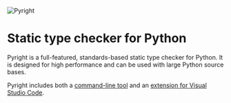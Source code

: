 ![Pyright](/img/PyrightLarge.png)

# Static type checker for Python

Pyright is a full-featured, standards-based static type checker for Python. It is designed for high performance and can be used with large Python source bases.

Pyright includes both a [command-line tool](command-line.md) and an [extension for Visual Studio Code](https://marketplace.visualstudio.com/items?itemName=ms-pyright.pyright).


